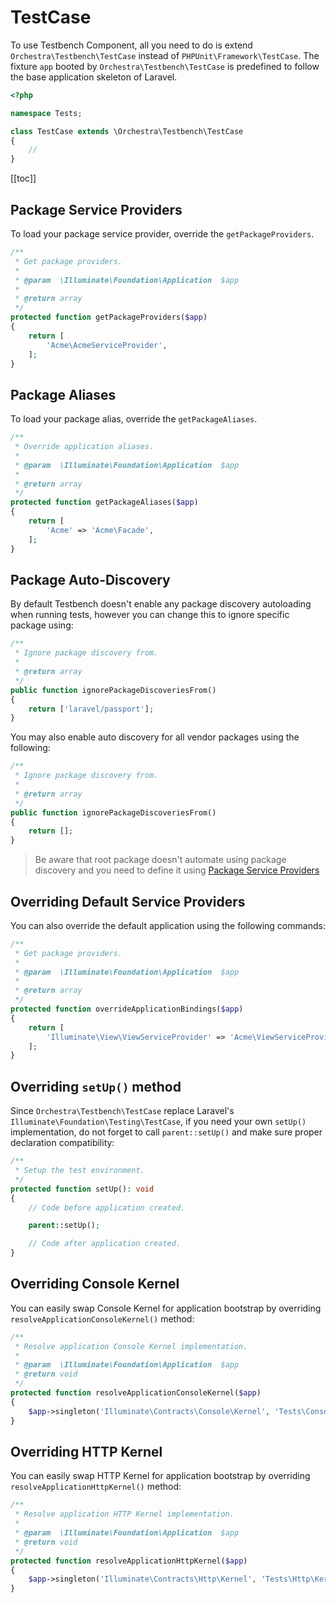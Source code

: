 # TestCase

To use Testbench Component, all you need to do is extend `Orchestra\Testbench\TestCase` instead of `PHPUnit\Framework\TestCase`. The fixture `app` booted by `Orchestra\Testbench\TestCase` is predefined to follow the base application skeleton of Laravel.

```php
<?php

namespace Tests;

class TestCase extends \Orchestra\Testbench\TestCase
{
    //
}
```

[[toc]]

## Package Service Providers

To load your package service provider, override the `getPackageProviders`.

```php
/**
 * Get package providers.
 *
 * @param  \Illuminate\Foundation\Application  $app
 *
 * @return array
 */
protected function getPackageProviders($app)
{
    return [
        'Acme\AcmeServiceProvider',
    ];
}
```

## Package Aliases

To load your package alias, override the `getPackageAliases`.

```php
/**
 * Override application aliases.
 *
 * @param  \Illuminate\Foundation\Application  $app
 *
 * @return array
 */
protected function getPackageAliases($app)
{
    return [
        'Acme' => 'Acme\Facade',
    ];
}
```

## Package Auto-Discovery

By default Testbench doesn't enable any package discovery autoloading when running tests, however you can change this to ignore specific package using:

```php
/**
 * Ignore package discovery from.
 *
 * @return array
 */
public function ignorePackageDiscoveriesFrom()
{
    return ['laravel/passport'];
}
```

You may also enable auto discovery for all vendor packages using the following:

```php
/**
 * Ignore package discovery from.
 *
 * @return array
 */
public function ignorePackageDiscoveriesFrom()
{
    return [];
}
```

> Be aware that root package doesn't automate using package discovery and you need to define it using [Package Service Providers](#package-service-providers)

## Overriding Default Service Providers

You can also override the default application using the following commands:

```php
/**
 * Get package providers.
 *
 * @param  \Illuminate\Foundation\Application  $app
 *
 * @return array
 */
protected function overrideApplicationBindings($app)
{
    return [
        'Illuminate\View\ViewServiceProvider' => 'Acme\ViewServiceProvider',
    ];
}
```


## Overriding `setUp()` method

Since `Orchestra\Testbench\TestCase` replace Laravel's `Illuminate\Foundation\Testing\TestCase`, if you need your own `setUp()` implementation, do not forget to call `parent::setUp()` and make sure proper declaration compatibility:

```php
/**
 * Setup the test environment.
 */
protected function setUp(): void
{
    // Code before application created.

    parent::setUp();

    // Code after application created.
}
```

## Overriding Console Kernel

You can easily swap Console Kernel for application bootstrap by overriding `resolveApplicationConsoleKernel()` method:

```php
/**
 * Resolve application Console Kernel implementation.
 *
 * @param  \Illuminate\Foundation\Application  $app
 * @return void
 */
protected function resolveApplicationConsoleKernel($app)
{
    $app->singleton('Illuminate\Contracts\Console\Kernel', 'Tests\Console\Kernel');
}
```

## Overriding HTTP Kernel

You can easily swap HTTP Kernel for application bootstrap by overriding `resolveApplicationHttpKernel()` method:

```php
/**
 * Resolve application HTTP Kernel implementation.
 *
 * @param  \Illuminate\Foundation\Application  $app
 * @return void
 */
protected function resolveApplicationHttpKernel($app)
{
    $app->singleton('Illuminate\Contracts\Http\Kernel', 'Tests\Http\Kernel');
}
```
